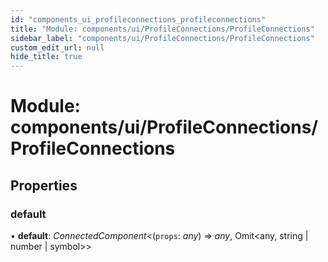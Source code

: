 ```yaml
---
id: "components_ui_profileconnections_profileconnections"
title: "Module: components/ui/ProfileConnections/ProfileConnections"
sidebar_label: "components/ui/ProfileConnections/ProfileConnections"
custom_edit_url: null
hide_title: true
---
```


# Module: components/ui/ProfileConnections/ProfileConnections

## Properties

### default

• **default**: *ConnectedComponent*<(`props`: *any*) => *any*, Omit<any, string \| number \| symbol\>\>
